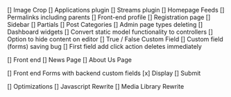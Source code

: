 [] Image Crop
[] Applications plugin
[] Streams plugin
[] Homepage Feeds
[] Permalinks including parents
[] Front-end profile
[] Registration page
[] Sidebar
[] Partials
[] Post Categories
[] Admin page types deleting
[] Dashboard widgets
[] Convert static model functionality to controllers
[] Option to hide content on editor
[] True / False Custom Field
[] Custom field (forms) saving bug
[] First field add click action deletes immediately

[] Front end
	[] News Page
	[] About Us Page

[] Front end Forms with backend custom fields
	[x] Display
	[] Submit

[] Optimizations
	[] Javascript Rewrite
	[] Media Library Rewrite